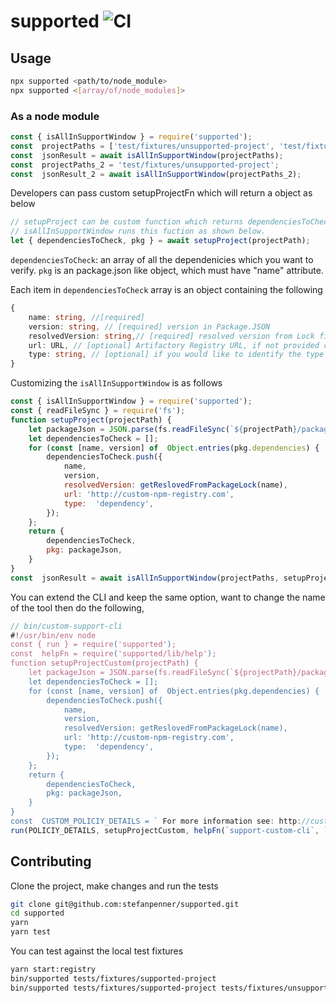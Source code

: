 
# supported ![CI](https://github.com/stefanpenner/supported/workflows/CI/badge.svg)




## Usage


```sh
npx supported <path/to/node_module>
npx supported <[array/of/node_modules]>
```

### As a node module


```js
const { isAllInSupportWindow } = require('supported');
const  projectPaths = ['test/fixtures/unsupported-project', 'test/fixtures/supported-project' ];
const  jsonResult = await isAllInSupportWindow(projectPaths);
const  projectPaths_2 = 'test/fixtures/unsupported-project';
const  jsonResult_2 = await isAllInSupportWindow(projectPaths_2);
```



Developers can pass custom setupProjectFn which will return a object as below

```js
// setupProject can be custom function which returns dependenciesToCheck, pkg is package.json
// isAllInSupportWindow runs this fuction as shown below.
let { dependenciesToCheck, pkg } = await setupProject(projectPath);
```



`dependenciesToCheck`: an array of all the dependenicies which you want to verify.
`pkg` is an package.json like object, which must have "name" attribute.

Each item in `dependenciesToCheck` array is an object containing the following

```ts
{
	name: string, //[required]
	version: string, // [required] version in Package.JSON
	resolvedVersion: string,// [required] resolved version from Lock file
	url: URL, // [optional] Artifactory Registry URL, if not provided code use the open-source npm registry
	type: string, // [optional] if you would like to identify the type of dependencies like devDep/node/dep
}
```
Customizing the `isAllInSupportWindow` is as follows
```js
const { isAllInSupportWindow } = require('supported');
const { readFileSync } = require('fs');
function setupProject(projectPath) {
	let packageJson = JSON.parse(fs.readFileSync(`${projectPath}/package.json`, 'utf-8'));
	let dependenciesToCheck = [];
	for (const [name, version] of  Object.entries(pkg.dependencies) {
		dependenciesToCheck.push({
			name,
			version,
			resolvedVersion: getReslovedFromPackageLock(name),
			url: 'http://custom-npm-registry.com',
			type:  'dependency',
		});
	};
	return {
		dependenciesToCheck,
		pkg: packageJson,
	}
}
const  jsonResult = await isAllInSupportWindow(projectPaths, setupProject);
```
You can extend the CLI and keep the same option, want to change the name of the tool then do the following,
```js
// bin/custom-support-cli
#!/usr/bin/env node
const { run } = require('supported');
const  helpFn = require('supported/lib/help');
function setupProjectCustom(projectPath) {
	let packageJson = JSON.parse(fs.readFileSync(`${projectPath}/package.json`, 'utf-8'));
	let dependenciesToCheck = [];
	for (const [name, version] of  Object.entries(pkg.dependencies) {
		dependenciesToCheck.push({
			name,
			version,
			resolvedVersion: getReslovedFromPackageLock(name),
			url: 'http://custom-npm-registry.com',
			type:  'dependency',
		});
	};
	return {
		dependenciesToCheck,
		pkg: packageJson,
	}
}
const  CUSTOM_POLICIY_DETAILS = ` For more information see: http://custom-message.link`
run(POLICIY_DETAILS, setupProjectCustom, helpFn(`support-custom-cli`, `http://custom-message.link`));
```
## Contributing

Clone the project, make changes and run the tests
```bash
git clone git@github.com:stefanpenner/supported.git
cd supported
yarn
yarn test
```
You can test against the local test fixtures
```bash
yarn start:registry
bin/supported tests/fixtures/supported-project
bin/supported tests/fixtures/supported-project tests/fixtures/unsupported-project
```